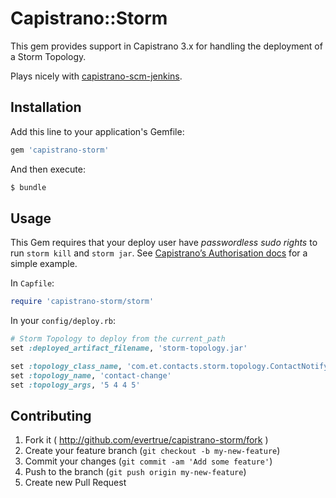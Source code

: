 # Capistrano::Storm

This gem provides support in Capistrano 3.x for handling the deployment of a Storm Topology.

Plays nicely with [capistrano-scm-jenkins](https://github.com/lidaobing/capistrano-scm-jenkins).

## Installation

Add this line to your application's Gemfile:

```ruby
gem 'capistrano-storm'
```

And then execute:

```bash
$ bundle
```

## Usage

This Gem requires that your deploy user have *passwordless sudo rights* to run
`storm kill` and `storm jar`. See [Capistrano’s Authorisation docs](http://capistranorb.com/documentation/getting-started/authentication-and-authorisation/#toc_8)
for a simple example.

In `Capfile`:
```ruby
require 'capistrano-storm/storm'
```

In your `config/deploy.rb`:

```ruby
# Storm Topology to deploy from the current_path
set :deployed_artifact_filename, 'storm-topology.jar'

set :topology_class_name, 'com.et.contacts.storm.topology.ContactNotifyTopology'
set :topology_name, 'contact-change'
set :topology_args, '5 4 4 5'
```

## Contributing

1. Fork it ( http://github.com/evertrue/capistrano-storm/fork )
2. Create your feature branch (`git checkout -b my-new-feature`)
3. Commit your changes (`git commit -am 'Add some feature'`)
4. Push to the branch (`git push origin my-new-feature`)
5. Create new Pull Request
